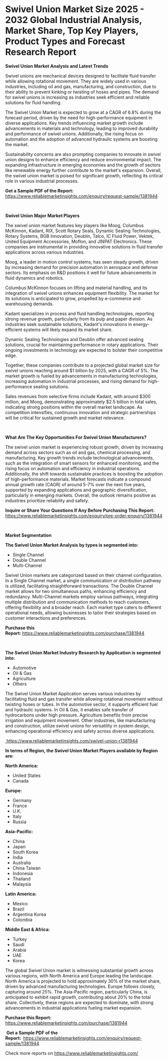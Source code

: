 <p><h1>Swivel Union Market Size 2025 - 2032 Global Industrial Analysis, Market Share, Top Key Players, Product Types and Forecast Research Report</h1></p><p><strong>Swivel Union Market Analysis and Latest Trends</strong></p>
<p><p>Swivel unions are mechanical devices designed to facilitate fluid transfer while allowing rotational movement. They are widely used in various industries, including oil and gas, manufacturing, and construction, due to their ability to prevent kinking or twisting of hoses and pipes. The demand for swivel unions is increasing as industries seek efficient and reliable solutions for fluid handling.</p><p>The Swivel Union Market is expected to grow at a CAGR of 6.8% during the forecast period, driven by the need for high-performance equipment in diverse applications. Key trends influencing market growth include advancements in materials and technology, leading to improved durability and performance of swivel unions. Additionally, the rising focus on automation and the adoption of advanced hydraulic systems are boosting the market.</p><p>Sustainability concerns are also prompting companies to innovate in swivel union designs to enhance efficiency and reduce environmental impact. The expanding infrastructure in emerging economies and the growth of sectors like renewable energy further contribute to the market's expansion. Overall, the swivel union market is poised for significant growth, reflecting its critical role in various industrial processes.</p></p>
<p><strong>Get a Sample PDF of the Report:&nbsp;</strong> <a href="https://www.reliablemarketinsights.com/enquiry/request-sample/1381944?utm_campaign=2444&utm_medium=2&utm_source=Github&utm_content=ia&utm_term=28022025&utm_id=swivel-union">https://www.reliablemarketinsights.com/enquiry/request-sample/1381944</a></p>
<p>&nbsp;</p>
<p><strong>Swivel Union Major Market Players</strong></p>
<p><p>The swivel union market features key players like Moog, Columbus McKinnon, Kadant, RIX, Scott Rotary Seals, Dynamic Sealing Technologies, Rotary Systems, BGB Innovation, Deublin, Talco, IC Fluid Power, Vektek, United Equipment Accessories, Moflon, and JINPAT Electronics. These companies are instrumental in providing innovative solutions in fluid transfer applications across various industries.</p><p>Moog, a leader in motion control systems, has seen steady growth, driven by increasing demand for precision automation in aerospace and defense sectors. Its emphasis on R&D positions it well for future advancements in fluid dynamics and robotics.</p><p>Columbus McKinnon focuses on lifting and material handling, and its integration of swivel unions enhances equipment flexibility. The market for its solutions is anticipated to grow, propelled by e-commerce and warehousing demands.</p><p>Kadant specializes in process and fluid handling technologies, reporting strong revenue growth, particularly from its pulp and paper division. As industries seek sustainable solutions, Kadant's innovations in energy-efficient systems will likely expand its market share.</p><p>Dynamic Sealing Technologies and Deublin offer advanced sealing solutions, crucial for maintaining performance in rotary applications. Their ongoing investments in technology are expected to bolster their competitive edge.</p><p>Together, these companies contribute to a projected global market size for swivel unions reaching around $1 billion by 2025, with a CAGR of 5%. The market growth is fueled by advancements in manufacturing technologies, increasing automation in industrial processes, and rising demand for high-performance sealing solutions.</p><p>Sales revenues from selective firms include Kadant, with around $300 million, and Moog, demonstrating approximately $2.5 billion in total sales, indicating strong positions within the overall market landscape. As competition intensifies, continuous innovation and strategic partnerships will be critical for sustained growth and market relevance.</p></p>
<p>&nbsp;</p>
<p><strong>What Are The Key Opportunities For Swivel Union Manufacturers?</strong></p>
<p><p>The swivel union market is experiencing robust growth, driven by increasing demand across sectors such as oil and gas, chemical processing, and manufacturing. Key growth trends include technological advancements, such as the integration of smart sensors for enhanced monitoring, and the rising focus on automation and efficiency in industrial operations. Additionally, the shift towards sustainable practices is boosting the adoption of high-performance materials. Market forecasts indicate a compound annual growth rate (CAGR) of around 5-7% over the next five years, supported by expanding applications and geographic diversification, particularly in emerging markets. Overall, the outlook remains positive as industries prioritize reliability and safety.</p></p>
<p><strong>Inquire or Share Your Questions If Any Before Purchasing This Report:</strong> <a href="https://www.reliablemarketinsights.com/enquiry/pre-order-enquiry/1381944?utm_campaign=2444&utm_medium=2&utm_source=Github&utm_content=ia&utm_term=28022025&utm_id=swivel-union">https://www.reliablemarketinsights.com/enquiry/pre-order-enquiry/1381944</a></p>
<p>&nbsp;</p>
<p><strong>Market Segmentation</strong></p>
<p><strong>The Swivel Union Market Analysis by types is segmented into:</strong></p>
<p><ul><li>Single Channel</li><li>Double Channel</li><li>Multi-Channel</li></ul></p>
<p><p>Swivel Union markets are categorized based on their channel configuration. In a Single Channel market, a single communication or distribution pathway is utilized, facilitating straightforward transactions. The Double Channel market allows for two simultaneous paths, enhancing efficiency and redundancy. Multi-Channel markets employ various pathways, integrating multiple distribution and communication methods to reach customers, offering flexibility and a broader reach. Each market type caters to different operational needs, allowing businesses to tailor their strategies based on customer interactions and preferences.</p></p>
<p><strong>Purchase this Report:&nbsp;</strong><a href="https://www.reliablemarketinsights.com/purchase/1381944?utm_campaign=2444&utm_medium=2&utm_source=Github&utm_content=ia&utm_term=28022025&utm_id=swivel-union">https://www.reliablemarketinsights.com/purchase/1381944</a></p>
<p>&nbsp;</p>
<p><strong>The Swivel Union Market Industry Research by Application is segmented into:</strong></p>
<p><ul><li>Automotive</li><li>Oil & Gas</li><li>Agriculture</li><li>Others</li></ul></p>
<p><p>The Swivel Union Market Application serves various industries by facilitating fluid and gas transfer while allowing rotational movement without twisting hoses or tubes. In the automotive sector, it supports efficient fuel and hydraulic systems. In Oil & Gas, it enables safe transfer of hydrocarbons under high pressure. Agriculture benefits from precise irrigation and equipment movement. Other industries, like manufacturing and construction, utilize swivel unions for versatility in system design, enhancing operational efficiency and safety across diverse applications.</p></p>
<p><a href="https://www.reliablemarketinsights.com/swivel-union-r1381944?utm_campaign=2444&utm_medium=2&utm_source=Github&utm_content=ia&utm_term=28022025&utm_id=swivel-union">&nbsp;https://www.reliablemarketinsights.com/swivel-union-r1381944</a></p>
<p><strong>In terms of Region, the Swivel Union Market Players available by Region are:</strong></p>
<p>
    <p> <strong> North America: </strong>
        <ul>
            <li>United States</li>
            <li>Canada</li>
        </ul>
        </p> 
    <p> <strong> Europe: </strong>
        <ul>
            <li>Germany</li>
            <li>France</li>
            <li>U.K.</li>
            <li>Italy</li>
            <li>Russia</li>
        </ul>
        </p> 
    <p> <strong> Asia-Pacific: </strong>
        <ul>
            <li>China</li>
            <li>Japan</li>
            <li>South Korea</li>
            <li>India</li>
            <li>Australia</li>
            <li>China Taiwan</li>
            <li>Indonesia</li>
            <li>Thailand</li>
            <li>Malaysia</li>
        </ul>
        </p> 
    <p> <strong> Latin America: </strong>
        <ul>
            <li>Mexico</li>
            <li>Brazil</li>
            <li>Argentina Korea</li>
            <li>Colombia</li>
        </ul>
        </p> 
    <p> <strong> Middle East & Africa: </strong>
        <ul>
            <li>Turkey</li>
            <li>Saudi</li>
            <li>Arabia</li>
            <li>UAE</li>
            <li>Korea</li>
        </ul>
    </p>
    </p>
<p><p>The global Swivel Union market is witnessing substantial growth across various regions, with North America and Europe leading the landscape. North America is projected to hold approximately 30% of the market share, driven by advanced manufacturing technologies. Europe follows closely, capturing around 25%. The Asia-Pacific region, particularly China, is anticipated to exhibit rapid growth, contributing about 20% to the total share. Collectively, these regions are expected to dominate, with strong advancements in industrial applications fueling market expansion.</p></p>
<p><strong>Purchase this Report: </strong><a href="https://www.reliablemarketinsights.com/purchase/1381944?utm_campaign=2444&utm_medium=2&utm_source=Github&utm_content=ia&utm_term=28022025&utm_id=swivel-union">https://www.reliablemarketinsights.com/purchase/1381944</a></p>
<p>&nbsp;<strong>Get a Sample PDF of the Report:&nbsp;&nbsp;</strong><a href="https://www.reliablemarketinsights.com/enquiry/request-sample/1381944?utm_campaign=2444&utm_medium=2&utm_source=Github&utm_content=ia&utm_term=28022025&utm_id=swivel-union">https://www.reliablemarketinsights.com/enquiry/request-sample/1381944</a></p>
<p><strong></strong></p>
<p>Check more reports on <a href="https://www.reliablemarketinsights.com/?utm_campaign=2444&utm_medium=2&utm_source=Github&utm_content=ia&utm_term=28022025&utm_id=swivel-union">https://www.reliablemarketinsights.com/</a></p>